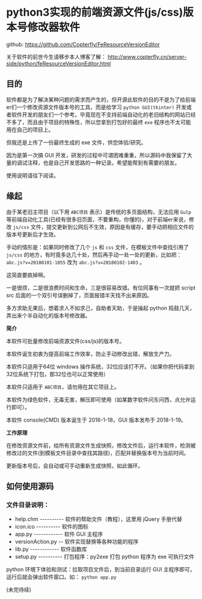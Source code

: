 # python3实现的前端资源文件(js/css)版本号修改器软件

github: https://github.com/Copterfly/FeResourceVersionEditor

关于软件的前世今生请移步本人博客了解： http://www.copterfly.cn/server-side/python/feResourceVersionEditor.html

## 目的

软件都是为了解决某种问题的需求而产生的，但开源此软件的目的不是为了给前端er们一个修改资源文件版本号的工具，而是给学习 `python GUI(tkinter)` 开发或者软件开发的朋友们一个参考。毕竟现在不支持前端自动化的老旧结构的网站已经不多了，而且由于项目的特殊性，所以您拿到打包好的最终 `exe` 程序也不太可能用在自己的项目上。

但我还是上传了一份最终生成的 exe 文件，供您体验/研究。

因为是第一次搞 GUI 开发，研发的过程中可谓困难重重，所以源码中我保留了大量的调试注释，也是自己开发思路的一种记录。希望能帮到有需要的朋友。

使用说明请往下阅读。

## 缘起

由于某老旧主项目（以下用 `ABC项目` 表示）是传统的多页面结构，无法应用 `Gulp` 等前端自动化工具(已经有很多旧页面，不要重构，你懂的)，对于前端er来说，修改 `js/css` 文件，提交更新到公网后不生效，原因是有缓存，要手动把相应文件的版本号更新后才生效。

手动的情形是：如果同时修改了几个 `js` 和 `css` 文件，在模板文件中查找引用了 `js/css` 的地方，有时竟多达几十处，然后再手动一处一处的更新，比如把：`abc.js?v=20180101-1055` 改为 `abc.js?v=20180102-1403` 。

这简直要疯掉啊。

一是很烦，二是很浪费时间和生命，三是很容易改错。有位同事有一次就把 script src 后面的一个双引号误删掉了，页面报错半天找不出来原因。

多方求助无果后，想着求人不如求己，自助者天助，于是操起 python 捣鼓几天，弄出来个半自动化的版本号修改器。

**简介**

本软件可批量修改前端资源文件(css/js)的版本号。

本软件诞生初衷为提高前端工作效率，防止手动修改出错，解放生产力。

本软件只适用于64位 windows 操作系统，32位应该打不开。（如果你把代码拿到32位系统下打包，那32位也可以正常使用）

本软件只适用于 `ABC项目`，请勿用在其它项目上。

本软件为绿色软件，无毒无害，解压即可使用（如某数字软件问东问西，点允许运行即可）。

本软件 console(CMD) 版本诞生于 2016-1-18，GUI 版本发布于 2018-1-19。

**工作原理**

在修改资源文件前，给所有资源文件生成快照，修改文件后，运行本软件，检测被修改过的文件(到模板文件目录中查找其路径)，匹配并替换版本号为当前时间。

更新版本号后，会自动或可手动重新生成快照，如此循环。

## 如何使用源码

### 文件目录说明：

 - help.chm ---------- 软件的帮助文件（教程），这里用 jQuery 手册代替
 - icon.ico ---------- 软件的图标
 - app.py ------------ 软件 GUI 主程序
 - versionAction.py -- 软件实现替换等各种功能的程序
 - lib.py ------------ 软件函数库
 - setup.py ---------- 打包程序：py2exe 打包 python 程序为 exe 可执行文件

python 环境下体验和测试：拉取项目文件后，到当前目录运行 GUI 主程序即可，运行后就会弹出软件窗口。如： `python app.py`

(未完待续)
